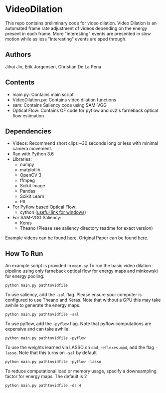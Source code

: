 # VideoDilation

This repo contains preliminary code for video dilation.
Video Dilation is an automated frame rate adjustment of videos 
depending on the energy present in each frame. More "interesting" events
are presented in slow motion while as less "interesting" events are
sped through.

## Authors
Jihui Jin, Erik Jorgensen, Christian De La Pena

## Contents
- main.py: Contains main script
- VideoDilation.py: Contains video dilation functions
- sam: Contains Saliency code using SAM-VGG
- Optical Flow: Contains OF code for pyflow and cv2's farneback optical flow estimation

## Dependencies
- Videos: Recommend short clips ~30 seconds long or less with minimal camera movement.
- Ran with Python 3.6
- Libraries:
  - numpy
  - matplotlib
  - OpenCV 3
  - ffmpeg
  - Scikit Image
  - Pandas
  - Scikit Learn
  - PIL
- For Pyflow based Optical Flow:
  - cython ([useful link for windows](https://github.com/ContinuumIO/anaconda-issues/issues/2449))
- For SAM-VGG Saliency:
  - Keras
  - Theano (Please see saliency directory readme for exact version)
  
Example videos can be found [here](https://www.dropbox.com/sh/wpze1o1taqz6yyh/AABEjfNdWdxFotm40nC9Dp_ma?dl=0 "Test Videos").
Original Paper can be found [here](https://www.dropbox.com/s/m8o7xxb9lnl4zrz/JinJihui_JorgensenErik.pdf?dl=0).
  
## How To Run
An example script is provided in `main.py`
To run the basic video dilation pipeline using only farneback optical flow for energy maps and minkowski for energy pooling:
```
python main.py pathtovidfile
```

To use saliency, add the `-sal` flag. Please ensure your computer is configured to use Theano and Keras. Note that without a GPU this may take awhile to generate the energy maps.
```
python main.py pathtovidfile -sal
```
To use pyflow, add the `-pyflow` flag. Note that pyflow computations are expensive and can take awhile
```
python main.py pathtovidfile -pyflow
```
To use the weights learned via LASSO on `dad_reflexes.mp4`, add the flag `-lasso`. Note that this turns on `-sal` by default
```
python main.py pathtovidfile -pyflow -lasso
```
To reduce computational load or memory usage, specify a downsampling factor for energy maps. The default is 2
```
python main.py pathtovidfile -ds 4
```




